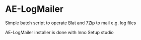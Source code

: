 AE-LogMailer
=========

Simple batch script to operate Blat and 7Zip to mail e.g. log files

AE-LogMailer installer is done with Inno Setup studio